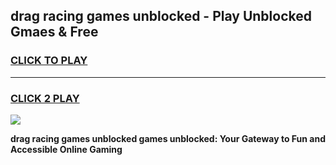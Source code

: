 
## drag racing games unblocked - Play Unblocked Gmaes & Free
<h3>
<a href="https://news.freeplayer.one?title=drag_racing_games_unblocked&ref=16F">CLICK TO PLAY</a></h3>
<hr>

<h3>
<a href="https://news.freeplayer.one?title=drag_racing_games_unblocked&ref=16F">CLICK 2 PLAY</a>
  
</h3>

<a href="https://news.freeplayer.one?title=drag_racing_games_unblocked&ref=16F/"><img src="https://clearcache.store/games.png"></a>


**drag racing games unblocked games unblocked: Your Gateway to Fun and Accessible Online Gaming**
